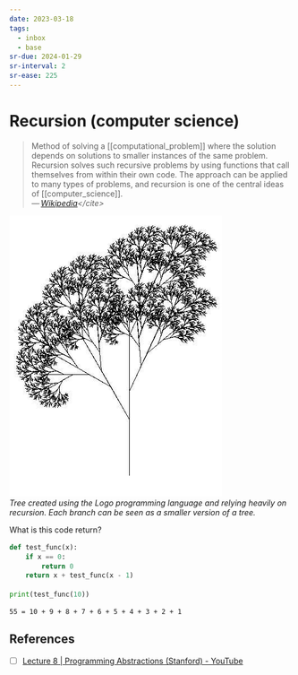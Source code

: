 ```yaml
---
date: 2023-03-18
tags:
  - inbox
  - base
sr-due: 2024-01-29
sr-interval: 2
sr-ease: 225
---
```

# Recursion (computer science)

> Method of solving a [[computational_problem]] where the solution depends on
> solutions to smaller instances of the same problem. Recursion solves such
> recursive problems by using functions that call themselves from within their
> own code. The approach can be applied to many types of problems, and recursion
> is one of the central ideas of [[computer_science]].\
> — <cite>[Wikipedia](https://en.wikipedia.org/wiki/Recursion_\(computer_science\))</cite>

![Recursive Tree](img/recursive_tree.jpg)\
_Tree created using the Logo
programming language and relying heavily on recursion. Each branch can be seen
as a smaller version of a tree._

What is this code return?
```python
def test_func(x):
    if x == 0:
        return 0
    return x + test_func(x - 1)

print(test_func(10))
```
&#10;
```
55 = 10 + 9 + 8 + 7 + 6 + 5 + 4 + 3 + 2 + 1
```

## References

- [ ] [Lecture 8 | Programming Abstractions (Stanford) - YouTube](https://www.youtube.com/watch?v=gl3emqCuueQ)
